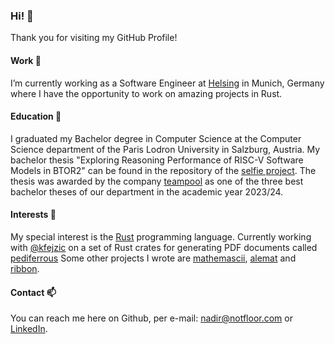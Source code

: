 ### Hi! 👋

Thank you for visiting my GitHub Profile!

#### Work 🔭

I’m currently working as a Software Engineer at [Helsing](https://helsing.ai/) in Munich, Germany where I have the opportunity to 
work on amazing projects in Rust.

#### Education 🌱

I graduated my Bachelor degree in Computer Science at the Computer Science department of the Paris Lodron University in Salzburg, Austria. 
My bachelor thesis "Exploring Reasoning Performance of RISC-V Software Models in BTOR2" can be found in the repository of the 
[selfie project](https://github.com/cksystemsteaching/selfie/blob/main/theses/bachelor_thesis_fejzic.pdf). The thesis was awarded by the 
company [teampool](https://www.teampool.com/) as one of the three best bachelor theses of our department in the academic year 2023/24. 

#### Interests 🤔

My special interest is the [Rust](https://www.rust-lang.org/) programming language. Currently working with [@kfejzic](https://github.com/kfejzic) 
on a set of Rust crates for generating PDF documents called [pediferrous](https://github.com/pediferrous/pediferrous/)
Some other projects I wrote are [mathemascii](https://github.com/nfejzic/mathemascii), [alemat](https://github.com/nfejzic/alemat) 
and [ribbon](https://github.com/nfejzic/ribbon).

#### Contact 📫

You can reach me here on Github, per e-mail: [nadir@notfloor.com](mailto:nadir@notfloor.com) or [LinkedIn](https://www.linkedin.com/in/nfejzic).
